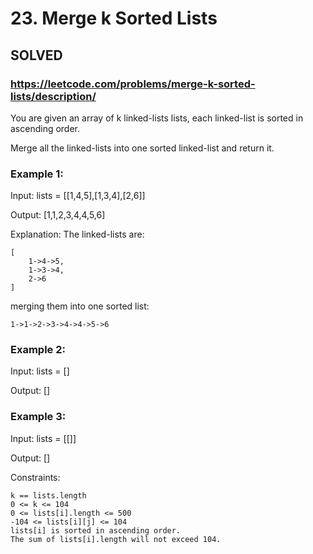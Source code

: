 # 23. Merge k Sorted Lists

## SOLVED

### https://leetcode.com/problems/merge-k-sorted-lists/description/

You are given an array of k linked-lists lists, each linked-list is sorted in ascending order.

Merge all the linked-lists into one sorted linked-list and return it.



### Example 1:

Input: lists = [[1,4,5],[1,3,4],[2,6]]

Output: [1,1,2,3,4,4,5,6]

Explanation: The linked-lists are:

    [
        1->4->5,
        1->3->4,
        2->6
    ]
merging them into one sorted list:

    1->1->2->3->4->4->5->6

### Example 2:

Input: lists = []

Output: []

### Example 3:

Input: lists = [[]]

Output: []



Constraints:

    k == lists.length
    0 <= k <= 104
    0 <= lists[i].length <= 500
    -104 <= lists[i][j] <= 104
    lists[i] is sorted in ascending order.
    The sum of lists[i].length will not exceed 104.

